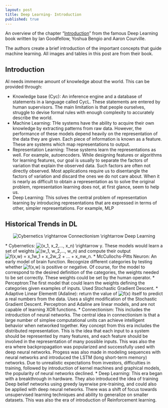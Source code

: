 ```yaml
---
layout: post
title: Deep Learning- Introduction
published: true
---
```


An overview of the chapter “[Introduction](https://www.deeplearningbook.org/)” from the famous Deep Learning book written by Ian Goodfellow, Yoshua Bengio and Aaron Courville.
<!--break-->
The authors create a brief introduction of the important concepts that guide machine learning. All images and tables in this post are from their book.

## Introduction

AI needs immense amount of knowledge about the world. This can be provided through:
* Knowledge base (Cyc): An inference engine and a database of statements in a language called CycL. These statements are entered by human supervisors. The main limitation is that people ourselves, struggle to devise formal rules with enough complexity to accurately describe the world.
* Machine Learning: THe systems have the ability to acquire their own knowledge by extracting patterns from raw data. However, the performance of these models depend heavily on the representation of the data they are given. Each piece of information is known as a feature. These are systems which map representations to output.
* Representation Learning: These systems learn the representations as well. For example, autoencoders. While designing features or algorithms for learning features, our goal is usually to separate the factors of variation that explain the observed data. Such factors are often not directly observed. Most applications require us to disentangle the factors of variation and discard the ones we do not care about. When it is nearly as difficult to obtain a representation as to solve the original problem, representation learning does not, at first glance, seem to help us.
* Deep Learning: This solves the central problem of representation learning by introducing representations that are expressed in terms of other, simpler representations. For example, MLP

## Historical Trends in DL

<p align="center">
<img src="https://latex.codecogs.com/svg.latex?Cybernetics&space;\rightarrow&space;Connectionism&space;\rightarrow&space;Deep&space;Learning" title="Cybernetics \rightarrow Connectionism \rightarrow Deep Learning" />
</p>
* Cybernetics: <img src="https://latex.codecogs.com/svg.latex?(x_1,&space;x_2,...,&space;x_n)&space;\rightarrow&space;y" title="(x_1, x_2,..., x_n) \rightarrow y" />. These models would learn a set of weights <img src="https://latex.codecogs.com/svg.latex?(w_1,&space;w_2,...,&space;w_n)" title="(w_1, w_2,..., w_n)" /> and compute their output <img src="https://latex.codecogs.com/svg.latex?f(x,w)&space;=&space;x_1w_1&space;&plus;&space;x_2w_2&space;&plus;&space;...&space;&plus;&space;x_nw_n" title="f(x,w) = x_1w_1 + x_2w_2 + ... + x_nw_n" />.
  * McCullochs-Pitts Neuron: An early model of brain function. Recognize different categories by testing whether <img src="https://latex.codecogs.com/svg.latex?f(x,w)" title="f(x,w)" /> is positive or negative. Of course, for the model to correspond to the desired definition of the categories, the weights needed to be set correctly. These weights could be set by the human operator.
  * Perceptron:The first model that could learn the weights defining the categories given examples of inputs. Used Stochastic Gradient Descent.
  * Adaptive Linear Elementt (Adaline): return the value of <img src="https://latex.codecogs.com/svg.latex?f(x)" title="f(x)" /> itself to predict a real numbers from the data. Uses a slight modification of the Stochastic Gradient Descent.
Perceptron and Adaline are  linear models, and are not capable of learning XOR functions.
* Connectionism: This includes the introduction of neural networks. The central idea in connectionism is that a large number of simplee computational units can achieve intelligent behavior when networked together. Key concept from this era includes the distributed representation. This is the idea that each input to a system should be represented by many features, and each feature should be involved in the representation of many possible inputs. This was also the era where backpropagation was popularized and successfully used with deep neural networks. Progess was also made in modeling sequences with neural networks and introduced the LSTM (long short-term memory) networks. Due to unrealistic expectations from investors, difficulties in training, followed by introduction of kernel machines and graphical models, the popularity of neural networks declined.
* Deep Learning: This era began with a breakthrough in hardware. They also introduced the idea of training Deep belief networks using greedy layerwise pre-training, and could also be applied with deep neural networks. There was a shift of focus towards unsupervised learning techniques and ability to generalize on smaller datasets. This was also the era of introduction of Reinforcement learning.
